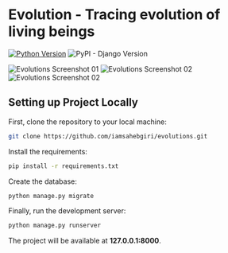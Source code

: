 # Evolution - Tracing evolution of living beings 

[![Python Version](https://img.shields.io/badge/python-3.6-brightgreen.svg)](https://python.org)
![PyPI - Django Version](https://img.shields.io/pypi/djversions/djangorestframework.svg?style=plastic)

![Evolutions Screenshot 01](https://3.bp.blogspot.com/-lAETSzv4ohI/XJ-2PGOQO0I/AAAAAAAADRk/7TrbBmHY1dci6-KlD1uTXBGGWgZjNngigCKgBGAs/s1600/Screenshot%2B%252863%2529.png)
![Evolutions Screenshot 02](https://1.bp.blogspot.com/-1tLUTSuvZGs/XJ-2PHviqHI/AAAAAAAADRk/sg1Nu5ejClYuMFBO6WNHKQWsVFacd8XugCKgBGAs/s1600/Screenshot%2B%252865%2529.png)
![Evolutions Screenshot 02](https://1.bp.blogspot.com/-HWaexGe-leU/XJ-2PAp1ZfI/AAAAAAAADRk/YQbWSG9gAucmiKmejZNvI9-vIf7UqLDlACKgBGAs/s1600/Screenshot%2B%252864%2529.png)

## Setting up Project Locally

First, clone the repository to your local machine:

```bash
git clone https://github.com/iamsahebgiri/evolutions.git
```

Install the requirements:

```bash
pip install -r requirements.txt
```

Create the database:

```bash
python manage.py migrate
```

Finally, run the development server:

```bash
python manage.py runserver
```

The project will be available at **127.0.0.1:8000**.

